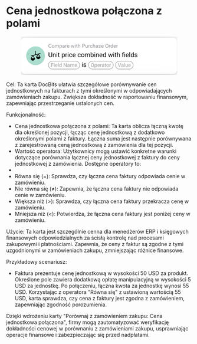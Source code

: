# Cena jednostkowa połączona z polami

<figure><img src="../../../.gitbook/assets/Bildschirmfoto 2024-05-02 um 14.24.55.png" alt=""><figcaption></figcaption></figure>

Cel: Ta karta DocBits ułatwia szczegółowe porównywanie cen jednostkowych na fakturach z tymi określonymi w odpowiadających zamówieniach zakupu. Zwiększa dokładność w raportowaniu finansowym, zapewniając przestrzeganie ustalonych cen.

Funkcjonalność:

* Cena jednostkowa połączona z polami: Ta karta oblicza łączną kwotę dla określonej pozycji, łącząc cenę jednostkową z dodatkowo określonymi polami z faktury. Łączna suma jest następnie porównywana z zarejestrowaną ceną jednostkową z zamówienia dla tej pozycji.
* Wartość operatora: Użytkownicy mogą ustawić konkretne warunki dotyczące porównania łącznej ceny jednostkowej z faktury do ceny jednostkowej z zamówienia. Dostępne operatory to:
*
* Równa się (=): Sprawdza, czy łączna cena faktury odpowiada cenie w zamówieniu.
* Nie równa się (≠): Zapewnia, że łączna cena faktury nie odpowiada cenie w zamówieniu.
* Większa niż (>): Sprawdza, czy łączna cena faktury przekracza cenę w zamówieniu.
* Mniejsza niż (<): Potwierdza, że łączna cena faktury jest poniżej ceny w zamówieniu.

Użycie: Ta karta jest szczególnie cenna dla menedżerów ERP i księgowych finansowych odpowiedzialnych za ścisłą kontrolę nad procesami zakupowymi i płatnościami. Zapewnia, że ceny z faktur są zgodne z tymi uzgodnionymi w zamówieniach zakupu, zmniejszając różnice finansowe.

Przykładowy scenariusz:

* Faktura prezentuje cenę jednostkową w wysokości 50 USD za produkt. Określone pole zawiera dodatkową opłatę manipulacyjną w wysokości 5 USD za jednostkę. Po połączeniu, łączna kwota za jednostkę wynosi 55 USD. Korzystając z operatora "Równa się" z ustawioną wartością 55 USD, karta sprawdza, czy cena z faktury jest zgodna z zamówieniem, zapewniając zgodność porozumienia.

Dzięki wdrożeniu karty "Porównaj z zamówieniem zakupu: Cena jednostkowa połączona", firmy mogą zautomatyzować weryfikację dokładności cenowej w porównaniu z zamówieniami zakupu, usprawniając operacje finansowe i zabezpieczając się przed nadpłatami.
